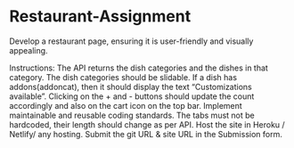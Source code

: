 # Restaurant-Assignment

Develop a restaurant page, ensuring it is user-friendly and visually appealing.


Instructions:
The API returns the dish categories and the dishes in that category.
The dish categories should be slidable.
If a dish has addons(addoncat), then it should display the text “Customizations available”.
Clicking on the + and - buttons should update the count accordingly and also on the cart icon on the top bar.
Implement maintainable and reusable coding standards.
The tabs must not be hardcoded, their length should change as per API.
Host the site in Heroku / Netlify/ any hosting.
Submit the git URL & site URL in the Submission form.
